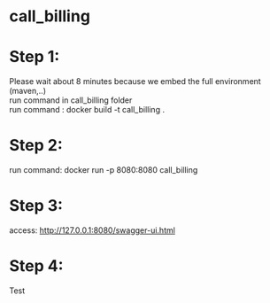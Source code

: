 # call_billing

# Step 1: 
Please wait about 8 minutes because we embed the full environment (maven,..)
</br>
run command in call_billing folder
</br>
run command : docker build -t call_billing .

# Step 2:
run command: docker run -p 8080:8080 call_billing

# Step 3:
access: http://127.0.0.1:8080/swagger-ui.html

# Step 4:
Test
